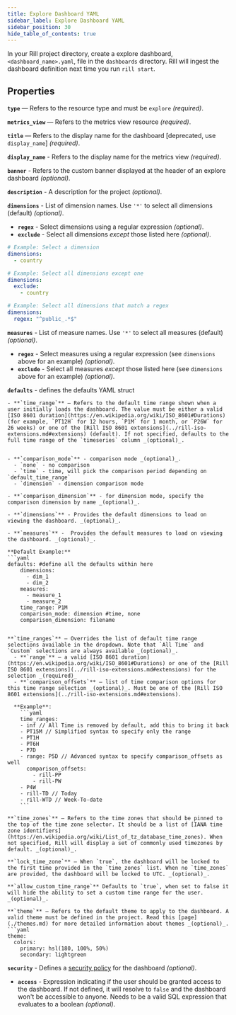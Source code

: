 ```yaml
---
title: Explore Dashboard YAML
sidebar_label: Explore Dashboard YAML
sidebar_position: 30
hide_table_of_contents: true
---
```


In your Rill project directory, create a explore dashboard, `<dashboard_name>.yaml`, file in the `dashboards` directory. Rill will ingest the dashboard definition next time you run `rill start`.

## Properties

**`type`** — Refers to the resource type and must be `explore` _(required)_. 

**`metrics_view`** — Refers to the metrics view resource _(required)_. 

**`title`** — Refers to the display name for the dashboard [deprecated, use `display_name`] _(required)_.

**`display_name`** - Refers to the display name for the metrics view _(required)_.

**`banner`** - Refers to the custom banner displayed at the header of an explore dashboard  _(optional)_.

**`description`** - A description for the project _(optional)_.

**`dimensions`** - List of dimension names. Use `'*'` to select all dimensions (default) _(optional)_. 
  - **`regex`** - Select dimensions using a regular expression _(optional)_.
  - **`exclude`** - Select all dimensions *except* those listed here _(optional)_.

```yaml
# Example: Select a dimension
dimensions:
  - country

# Example: Select all dimensions except one
dimensions:
  exclude:
    - country

# Example: Select all dimensions that match a regex
dimensions:
  regex: "^public_.*$"
```

**`measures`** - List of measure names. Use `'*'` to select all measures (default) _(optional)_. 
  - **`regex`** - Select measures using a regular expression (see `dimensions` above for an example) _(optional)_.
  - **`exclude`** - Select all measures *except* those listed here (see `dimensions` above for an example) _(optional)_.

**`defaults`** - defines the defaults YAML struct

    - **`time_range`** — Refers to the default time range shown when a user initially loads the dashboard. The value must be either a valid [ISO 8601 duration](https://en.wikipedia.org/wiki/ISO_8601#Durations) (for example, `PT12H` for 12 hours, `P1M` for 1 month, or `P26W` for 26 weeks) or one of the [Rill ISO 8601 extensions](../rill-iso-extensions.md#extensions) (default). If not specified, defaults to the full time range of the `timeseries` column _(optional)_.


    - **`comparison_mode`** - comparison mode _(optional)_.
      - `none` - no comparison
      - `time` - time, will pick the comparison period depending on `default_time_range`
      - `dimension` - dimension comparison mode

    - **`comparison_dimension`** - for dimension mode, specify the comparison dimension by name _(optional)_.

    - **`dimensions`** - Provides the default dimensions to load on viewing the dashboard. _(optional)_.

    - **`measures`** -  Provides the default measures to load on viewing the dashboard. _(optional)_.

    **Default Example:**
    ```yaml
    defaults: #define all the defaults within here
        dimensions:
          - dim_1
          - dim_2
        measures:
          - measure_1
          - measure_2
        time_range: P1M
        comparison_mode: dimension #time, none
        comparison_dimension: filename
```

**`time_ranges`** — Overrides the list of default time range selections available in the dropdown. Note that `All Time` and `Custom` selections are always available _(optional)_.
  - **`range`** — a valid [ISO 8601 duration](https://en.wikipedia.org/wiki/ISO_8601#Durations) or one of the [Rill ISO 8601 extensions](../rill-iso-extensions.md#extensions) for the selection _(required)_
  - **`comparison_offsets`** — list of time comparison options for this time range selection _(optional)_. Must be one of the [Rill ISO 8601 extensions](../rill-iso-extensions.md#extensions).
  
  **Example**:
    ```yaml
    time_ranges:
    - inf // All Time is removed by default, add this to bring it back
    - PT15M // Simplified syntax to specify only the range
    - PT1H
    - PT6H
    - P7D
    - range: P5D // Advanced syntax to specify comparison_offsets as well
      comparison_offsets:
        - rill-PP
        - rill-PW
    - P4W
    - rill-TD // Today
    - rill-WTD // Week-To-date
    ```

**`time_zones`** — Refers to the time zones that should be pinned to the top of the time zone selector. It should be a list of [IANA time zone identifiers](https://en.wikipedia.org/wiki/List_of_tz_database_time_zones). When not specified, Rill will display a set of commonly used timezones by default. _(optional)_.

**`lock_time_zone`** — When `true`, the dashboard will be locked to the first time provided in the `time_zones` list. When no `time_zones` are provided, the dashboard will be locked to UTC. _(optional)_.

**`allow_custom_time_range`** Defaults to `true`, when set to false it will hide the ability to set a custom time range for the user. _(optional)_.

**`theme`** — Refers to the default theme to apply to the dashboard. A valid theme must be defined in the project. Read this [page](./themes.md) for more detailed information about themes _(optional)_.
```yaml
theme:
  colors:
    primary: hsl(180, 100%, 50%)
    secondary: lightgreen
```

**`security`** - Defines a [security policy](/manage/security) for the dashboard _(optional)_.
  - **`access`** - Expression indicating if the user should be granted access to the dashboard. If not defined, it will resolve to `false` and the dashboard won't be accessible to anyone. Needs to be a valid SQL expression that evaluates to a boolean _(optional)_.
